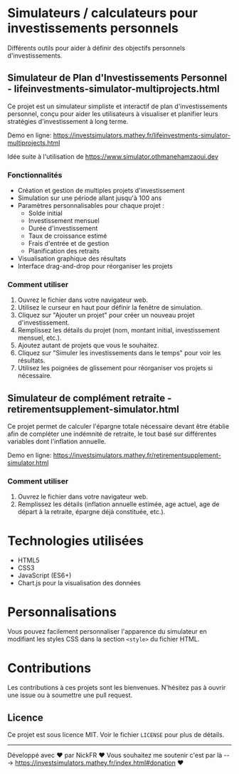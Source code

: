 # Simulateurs / calculateurs pour investissements personnels

Différents outils pour aider à définir des objectifs personnels d'investissements.

## Simulateur de Plan d'Investissements Personnel - lifeinvestments-simulator-multiprojects.html

Ce projet est un simulateur simpliste et interactif de plan d'investissements personnel, conçu pour aider les utilisateurs à visualiser et planifier leurs stratégies d'investissement à long terme.

Demo en ligne: https://investsimulators.mathey.fr/lifeinvestments-simulator-multiprojects.html

Idée suite à l'utilisation de https://www.simulator.othmanehamzaoui.dev

### Fonctionnalités

- Création et gestion de multiples projets d'investissement
- Simulation sur une période allant jusqu'à 100 ans
- Paramètres personnalisables pour chaque projet :
  - Solde initial
  - Investissement mensuel
  - Durée d'investissement
  - Taux de croissance estimé
  - Frais d'entrée et de gestion
  - Planification des retraits
- Visualisation graphique des résultats
- Interface drag-and-drop pour réorganiser les projets

### Comment utiliser

1. Ouvrez le fichier dans votre navigateur web.
2. Utilisez le curseur en haut pour définir la fenêtre de simulation.
3. Cliquez sur "Ajouter un projet" pour créer un nouveau projet d'investissement.
4. Remplissez les détails du projet (nom, montant initial, investissement mensuel, etc.).
5. Ajoutez autant de projets que vous le souhaitez.
6. Cliquez sur "Simuler les investissements dans le temps" pour voir les résultats.
7. Utilisez les poignées de glissement pour réorganiser vos projets si nécessaire.

## Simulateur de complément retraite - retirementsupplement-simulator.html

Ce projet permet de calculer l'épargne totale nécessaire devant être établie afin de compléter une indémnité de retraite, le tout basé sur différentes variables dont l'inflation annuelle.

Demo en ligne: https://investsimulators.mathey.fr/retirementsupplement-simulator.html

### Comment utiliser
1. Ouvrez le fichier dans votre navigateur web.
2. Remplissez les détails (inflation annuelle estimée, age actuel, age de départ à la retraite, épargne déjà constituée, etc.).

# Technologies utilisées

- HTML5
- CSS3
- JavaScript (ES6+)
- Chart.js pour la visualisation des données

# Personnalisations

Vous pouvez facilement personnaliser l'apparence du simulateur en modifiant les styles CSS dans la section `<style>` du fichier HTML.

# Contributions

Les contributions à ces projets sont les bienvenues. N'hésitez pas à ouvrir une issue ou à soumettre une pull request.

## Licence

Ce projet est sous licence MIT. Voir le fichier `LICENSE` pour plus de détails.

---

Développé avec ❤️ par NickFR
❤️ Vous souhaitez me soutenir c'est par là ---> https://investsimulators.mathey.fr/index.html#donation ❤️